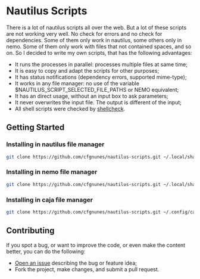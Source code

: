 # Nautilus Scripts

There is a lot of nautilus scripts all over the web.
But a lot of these scripts are not working very well.
No check for errors and no check for dependencies.
Some of them only work in nautilus, some others only in nemo.
Some of them only work with files that not contained spaces, and so on.
So I decided to write my own scripts, that has the following advantages:

- It runs the processes in parallel: processes multiple files at same time;
- It is easy to copy and adapt the scripts for other purposes;
- It has status notifications (dependency errors, supported mime-type);
- It works in any file manager: no use of the variable \$NAUTILUS_SCRIPT_SELECTED_FILE_PATHS or NEMO equivalent;
- It has an direct usage, without an input box to ask parameters;
- It never overwrites the input file. The output is different of the input;
- All shell scripts were checked by [shellcheck](https://github.com/koalaman/shellcheck).

## Getting Started

### Installing in nautilus file manager

```sh
git clone https://github.com/cfgnunes/nautilus-scripts.git ~/.local/share/nautilus/scripts
```

### Installing in nemo file manager

```sh
git clone https://github.com/cfgnunes/nautilus-scripts.git ~/.local/share/nemo/scripts
```

### Installing in caja file manager

```sh
git clone https://github.com/cfgnunes/nautilus-scripts.git ~/.config/caja/scripts
```

## Contributing

If you spot a bug, or want to improve the code, or even make the content better, you can do the following:

- [Open an issue](https://github.com/cfgnunes/nautilus-scripts/issues/new)
  describing the bug or feature idea;
- Fork the project, make changes, and submit a pull request.
